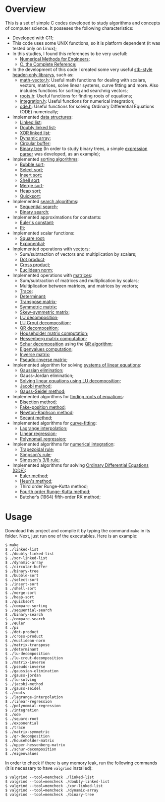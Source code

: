 # Overview

This is a set of simple C codes developed to study algorithms and concepts of computer science. It posseses the following characteristics:

- Developed with C11;
- This code uses some UNIX functions, so it is platform dependent (it was tested only on Linux);
- In this studies, I found this references to be very usefull:
    - [Numerical Methods for Engineers](https://books.google.com.br/books?id=SA1LPgAACAAJ&hl=pt-BR&source=gbs_book_other_versions);
    - [C, the Complete Reference](https://books.google.com.br/books/about/C_the_Complete_Reference.html?id=hHc_AQAAIAAJ&redir_esc=y);
- In the development of this code I created some very useful [stb-style header-only librarys](https://github.com/nothings/stb), such as:
    - [math-vector.h](./src/math-vector.h): Useful math functions for dealing with scalars, vectors, matrices, solve linear systems, curve fitting and more. Also includes functions for sorting and searchnig vectors;
    - [roots.h](./src/roots-of-eqs/roots.h): Useful functions for finding roots of equations;
    - [integration.h](./src/integration/integration.h): Useful functions for numerical integration;
    - [ode.h](./src/diff-eqs/ode.h): Useful functions for solving Ordinary Differential Equations (ODE) numerically;
- Implemented [data structures](https://en.wikipedia.org/wiki/Data_structure):
    - [Linked list](https://en.wikipedia.org/wiki/Linked_list);
    - [Doubly linked list](https://en.wikipedia.org/wiki/Doubly_linked_list);
    - [XOR linked list](https://en.wikipedia.org/wiki/XOR_linked_list);
    - [Dynamic array](https://en.wikipedia.org/wiki/Dynamic_array);
    - [Circular buffer](https://en.wikipedia.org/wiki/Circular_buffer);
    - [Binary tree](https://en.wikipedia.org/wiki/Binary_tree) (In order to study binary trees, a simple [expression parser](https://en.wikipedia.org/wiki/Parsing_expression_grammar) was developed, as an example);
- Implemented [sorting algorithms](https://en.wikipedia.org/wiki/Sorting_algorithm):
    - [Bubble sort](https://en.wikipedia.org/wiki/Bubble_sort);
    - [Select sort](https://en.wikipedia.org/wiki/Selection_sort);
    - [Insert sort](https://en.wikipedia.org/wiki/Insertion_sort);
    - [Shell sort](https://en.wikipedia.org/wiki/Shellsort);
    - [Merge sort](https://en.wikipedia.org/wiki/Merge_sort);
    - [Heap sort](https://en.wikipedia.org/wiki/Heapsort);
    - [Quicksort](https://en.wikipedia.org/wiki/Quicksort);
- Implemented [search algorithms](https://en.wikipedia.org/wiki/Search_algorithm):
    - [Sequential search](https://en.wikipedia.org/wiki/Linear_search);
    - [Binary search](https://en.wikipedia.org/wiki/Search_algorithm);
- Implemented approximations for constants:
    - [Euler's constant](https://en.wikipedia.org/wiki/Euler%27s_constant);
    - [Pi](https://en.wikipedia.org/wiki/Pi);
- Implemented scalar functions:
    - [Square root](https://en.wikipedia.org/wiki/Square_root);
    - [Exponential](https://en.wikipedia.org/wiki/Exponential_function);
- Implemented operations with [vectors](https://en.wikipedia.org/wiki/Vector_(mathematics_and_physics)):
    - Sum/subtraction of vectors and multiplication by scalars;
    - [Dot product](https://en.wikipedia.org/wiki/Dot_product);
    - [Cross product](https://en.wikipedia.org/wiki/Cross_product);
    - [Euclidean norm](https://en.wikipedia.org/wiki/Euclidean_space#Euclidean_norm);
- Implemented operations with [matrices](https://en.wikipedia.org/wiki/Matrix_(mathematics)):
    - Sum/subtraction of matrices and multiplication by scalars;
    - Multiplication between matrices, and matrices by vectors;
    - [Trace](https://en.wikipedia.org/wiki/Trace_(linear_algebra));
    - [Determinant](https://en.wikipedia.org/wiki/Determinant);
    - [Transpose matrix](https://en.wikipedia.org/wiki/Transpose);
    - [Symmetric matrix](https://en.wikipedia.org/wiki/Symmetric_matrix);
    - [Skew-symmetric matrix](https://en.wikipedia.org/wiki/Skew-symmetric_matrix);
    - [LU decomposition](https://en.wikipedia.org/wiki/LU_decomposition);
    - [LU Crout decomposition](https://en.wikipedia.org/wiki/Crout_matrix_decomposition);
    - [QR decomposition](https://en.wikipedia.org/wiki/QR_decomposition);
    - [Householder matrix computation](https://en.wikipedia.org/wiki/Householder_transformation#Householder_matrix);
    - [Hessenberg matrix computation](https://en.wikipedia.org/wiki/Hessenberg_matrix);
    - [Schur decomposition](https://en.wikipedia.org/wiki/Schur_decomposition) using the [QR algorithm](https://en.wikipedia.org/wiki/QR_algorithm);
    - [Eigenvalues computation](https://en.wikipedia.org/wiki/Eigenvalues_and_eigenvectors);
    - [Inverse matrix](https://en.wikipedia.org/wiki/Invertible_matrix);
    - [Pseudo-inverse matrix](https://en.wikipedia.org/wiki/Generalized_inverse);
- Implemented algorithm for solving [systems of linear equations](https://en.wikipedia.org/wiki/System_of_linear_equations):
    - [Gaussian elimination](https://en.wikipedia.org/wiki/Gaussian_elimination);
    - Gauss-Jordan elimination;
    - [Solving linear equations using LU decomposition](https://en.wikipedia.org/wiki/LU_decomposition#Solving_linear_equations);
    - [Jacobi method](https://en.wikipedia.org/wiki/Jacobi_method);
    - [Gauss-Seidel method](https://en.wikipedia.org/wiki/Gauss%E2%80%93Seidel_method);
- Implemented algorithms for [finding roots of equations](https://en.wikipedia.org/wiki/Root-finding_algorithms):
    - [Bisection method](https://en.wikipedia.org/wiki/Bisection_method);
    - [Fake-position method](https://en.wikipedia.org/wiki/Regula_falsi);
    - [Newton-Raphson method](https://en.wikipedia.org/wiki/Newton%27s_method);
    - [Secant method](https://en.wikipedia.org/wiki/Secant_method);
- Implemented algorithms for [curve-fitting](https://en.wikipedia.org/wiki/Curve_fitting):
    - [Lagrange interpolation](https://en.wikipedia.org/wiki/Lagrange_polynomial);
    - [Linear regression](https://en.wikipedia.org/wiki/Linear_regression);
    - [Polynomail regression](https://en.wikipedia.org/wiki/Polynomial_regression);
- Implemented algorithms for [numerical integration](https://en.wikipedia.org/wiki/Numerical_integration):
    - [Trapezoidal rule](https://en.wikipedia.org/wiki/Trapezoidal_rule);
    - [Simpson's rule](https://en.wikipedia.org/wiki/Simpson%27s_rule);
    - [Simpson's 3/8 rule](https://en.wikipedia.org/wiki/Simpson%27s_rule#Simpson's_3/8_rule);
- Implemented algorithms for solving [Ordinary Differential Equations (ODE)](https://en.wikipedia.org/wiki/Ordinary_differential_equation):
    - [Euler method](https://en.wikipedia.org/wiki/Euler_method);
    - [Heun's method](https://en.wikipedia.org/wiki/Heun%27s_method);
    - Third order Runge-Kutta method;
    - [Fourth order Runge-Kutta method](https://en.wikipedia.org/wiki/Runge%E2%80%93Kutta_methods);
    - Butcher’s (1964) fifth-order RK method;
# Usage

Download this project and compile it by typing the command `make` in its folder. Next, just run one of the executables. Here is an example:

```console
$ make
$ ./linked-list
$ ./doubly-linked-list
$ ./xor-linked-list
$ ./dynamic-array
$ ./circular-buffer
$ ./binary-tree
$ ./bubble-sort
$ ./select-sort
$ ./insert-sort
$ ./shell-sort
$ ./merge-sort
$ ./heap-sort
$ ./quicksort
$ ./compare-sorting
$ ./sequential-search
$ ./binary-search
$ ./compare-search
$ ./euler
$ ./pi
$ ./dot-product
$ ./cross-product
$ ./euclidean-norm
$ ./matrix-transpose
$ ./determinant
$ ./lu-decomposition
$ ./lu-crout-decomposition
$ ./matrix-inverse
$ ./pseudo-inverse
$ ./gaussian-elimination
$ ./gauss-jordan
$ ./lu-solving
$ ./jacobi-method
$ ./gauss-seidel
$ ./roots
$ ./lagrange-interpolation
$ ./linear-regression
$ ./polynomial-regression
$ ./integration
$ ./ode
$ ./square-root
$ ./exponential
$ ./trace
$ ./matrix-symmetric
$ ./qr-decomposition
$ ./householder-matrix
$ ./upper-hessenberg-matrix
$ ./schur-decomposition
$ ./eigenvalues
```

In order to check if there is any memory leak, run the following commands (it is necessary to have `valgrind` installed):

```console
$ valgrind --tool=memcheck ./linked-list
$ valgrind --tool=memcheck ./doubly-linked-list
$ valgrind --tool=memcheck ./xor-linked-list
$ valgrind --tool=memcheck ./dynamic-array
$ valgrind --tool=memcheck ./binary-tree
```